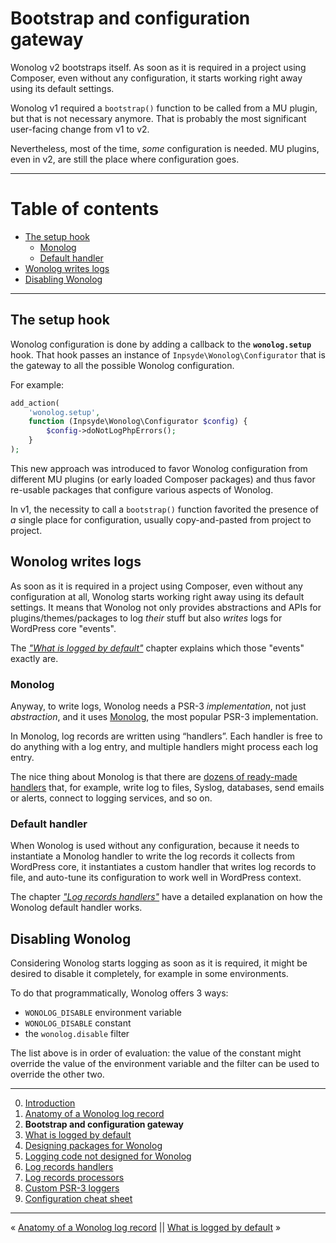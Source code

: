 # Bootstrap and configuration gateway

Wonolog v2 bootstraps itself. As soon as it is required in a project using Composer, even without any configuration, it starts working right away using its default settings.

Wonolog v1 required a `bootstrap()` function to be called from a MU plugin, but that is not necessary anymore. That is probably the most significant user-facing change from v1 to v2.

Nevertheless, most of the time, *some* configuration is needed. MU plugins, even in v2, are still the place where configuration goes.

---

# Table of contents

- [The setup hook](#the-setup-hook)
    - [Monolog](#monolog)
    - [Default handler](#default-handler)
- [Wonolog writes logs](#wonolog-writes-logs)
- [Disabling Wonolog](#disabling-wonolog)

---

## The setup hook

Wonolog configuration is done by adding a callback to the **`wonolog.setup`** hook. That hook passes an instance of `Inpsyde\Wonolog\Configurator` that is the gateway to all the possible Wonolog configuration.

For example:

```php
add_action(
    'wonolog.setup',
    function (Inpsyde\Wonolog\Configurator $config) {
        $config->doNotLogPhpErrors();
    }
);
```

This new approach was introduced to favor Wonolog configuration from different MU plugins (or early loaded Composer packages) and thus favor re-usable packages that configure various aspects of Wonolog.

In v1, the necessity to call a `bootstrap()` function favorited the presence of _a_ single place for configuration, usually copy-and-pasted from project to project.

## Wonolog writes logs

As soon as it is required in a project using Composer, even without any configuration at all, Wonolog starts working right away using its default settings. It means that Wonolog not only provides abstractions and APIs for plugins/themes/packages to log *their* stuff but also *writes* logs for WordPress core "events".

The [*"What is logged by default"*](./03-what-is-logged-by-default.md) chapter explains which those "events" exactly are.

### Monolog

Anyway, to write logs, Wonolog needs a PSR-3 *implementation*, not just *abstraction*, and it uses [Monolog](https://seldaek.github.io/monolog/), the most popular PSR-3 implementation.

In Monolog, log records are written using “handlers”. Each handler is free to do anything with a log entry, and multiple handlers might process each log entry.

The nice thing about Monolog is that there are [dozens of ready-made handlers](https://seldaek.github.io/monolog/doc/02-handlers-formatters-processors.html#handlers) that, for example, write log to files, Syslog, databases, send emails or alerts, connect to logging services, and so on.

### Default handler

When Wonolog is used without any configuration, because it needs to instantiate a Monolog handler to write the log records it collects from WordPress core, it instantiates a custom handler that writes log records to file, and auto-tune its configuration to work well in WordPress context.

The chapter [*"Log records handlers"*](./06-log-records-handlers.md) have a detailed explanation on how the Wonolog default handler works.

## Disabling Wonolog

Considering Wonolog starts logging as soon as it is required, it might be desired to disable it completely, for example in some environments.

To do that programmatically, Wonolog offers 3 ways:

- `WONOLOG_DISABLE` environment variable
- `WONOLOG_DISABLE` constant
- the `wonolog.disable` filter

The list above is in order of evaluation: the value of the constant might override the value of the environment variable and the filter can be used to override the other two.


---

0. [Introduction](./00-introduction.md)
1. [Anatomy of a Wonolog log record](./01-anatomy-of-a-wonolog-log-record.md)
2. **Bootstrap and configuration gateway**
3. [What is logged by default](./03-what-is-logged-by-default.md)
4. [Designing packages for Wonolog](./04-designing-packages-for-wonolog.md)
5. [Logging code not designed for Wonolog](./05-logging-code-not-designed-for-wonolog.md)
6. [Log records handlers](./06-log-records-handlers.md)
7. [Log records processors](./07-log-records-processors.md)
8. [Custom PSR-3 loggers](./08-custom-psr-3-loggers.md)
9. [Configuration cheat sheet](./09-configuration-cheat-sheet.md)

---

« [Anatomy of a Wonolog log record](./01-anatomy-of-a-wonolog-log-record.md) || [What is logged by default](./03-what-is-logged-by-default.md) »
